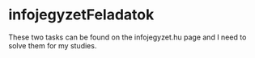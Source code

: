 # infojegyzetFeladatok
These two tasks can be found on the infojegyzet.hu page and I need to solve them for my studies.
